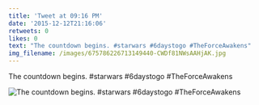 ```yaml
---
title: 'Tweet at 09:16 PM'
date: '2015-12-12T21:16:06'
retweets: 0
likes: 0
text: "The countdown begins. #starwars #6daystogo #TheForceAwakens"
img_filename: /images/675786226713149440-CWDf81NWsAAHjAK.jpg
---
```

The countdown begins. #starwars #6daystogo #TheForceAwakens

![The countdown begins. #starwars #6daystogo #TheForceAwakens](/images/675786226713149440-CWDf81NWsAAHjAK.jpg "The countdown begins. #starwars #6daystogo #TheForceAwakens")